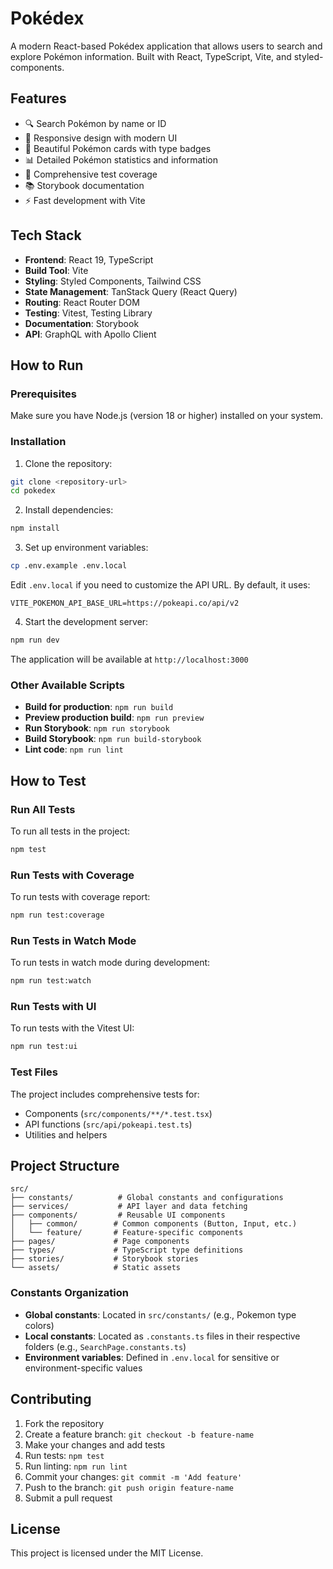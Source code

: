 # Pokédex

A modern React-based Pokédex application that allows users to search and explore Pokémon information. Built with React, TypeScript, Vite, and styled-components.

## Features

- 🔍 Search Pokémon by name or ID
- 📱 Responsive design with modern UI
- 🎨 Beautiful Pokémon cards with type badges
- 📊 Detailed Pokémon statistics and information
- 🧪 Comprehensive test coverage
- 📚 Storybook documentation
- ⚡ Fast development with Vite

## Tech Stack

- **Frontend**: React 19, TypeScript
- **Build Tool**: Vite
- **Styling**: Styled Components, Tailwind CSS
- **State Management**: TanStack Query (React Query)
- **Routing**: React Router DOM
- **Testing**: Vitest, Testing Library
- **Documentation**: Storybook
- **API**: GraphQL with Apollo Client

## How to Run

### Prerequisites

Make sure you have Node.js (version 18 or higher) installed on your system.

### Installation

1. Clone the repository:
```bash
git clone <repository-url>
cd pokedex
```

2. Install dependencies:
```bash
npm install
```

3. Set up environment variables:
```bash
cp .env.example .env.local
```

Edit `.env.local` if you need to customize the API URL. By default, it uses:
```
VITE_POKEMON_API_BASE_URL=https://pokeapi.co/api/v2
```

4. Start the development server:
```bash
npm run dev
```

The application will be available at `http://localhost:3000`

### Other Available Scripts

- **Build for production**: `npm run build`
- **Preview production build**: `npm run preview`
- **Run Storybook**: `npm run storybook`
- **Build Storybook**: `npm run build-storybook`
- **Lint code**: `npm run lint`

## How to Test

### Run All Tests

To run all tests in the project:
```bash
npm test
```

### Run Tests with Coverage

To run tests with coverage report:
```bash
npm run test:coverage
```

### Run Tests in Watch Mode

To run tests in watch mode during development:
```bash
npm run test:watch
```

### Run Tests with UI

To run tests with the Vitest UI:
```bash
npm run test:ui
```

### Test Files

The project includes comprehensive tests for:
- Components (`src/components/**/*.test.tsx`)
- API functions (`src/api/pokeapi.test.ts`)
- Utilities and helpers

## Project Structure

```
src/
├── constants/          # Global constants and configurations
├── services/           # API layer and data fetching
├── components/         # Reusable UI components
│   ├── common/        # Common components (Button, Input, etc.)
│   └── feature/       # Feature-specific components
├── pages/             # Page components
├── types/             # TypeScript type definitions
├── stories/           # Storybook stories
└── assets/            # Static assets
```

### Constants Organization

- **Global constants**: Located in `src/constants/` (e.g., Pokemon type colors)
- **Local constants**: Located as `.constants.ts` files in their respective folders (e.g., `SearchPage.constants.ts`)
- **Environment variables**: Defined in `.env.local` for sensitive or environment-specific values

## Contributing

1. Fork the repository
2. Create a feature branch: `git checkout -b feature-name`
3. Make your changes and add tests
4. Run tests: `npm test`
5. Run linting: `npm run lint`
6. Commit your changes: `git commit -m 'Add feature'`
7. Push to the branch: `git push origin feature-name`
8. Submit a pull request

## License

This project is licensed under the MIT License.